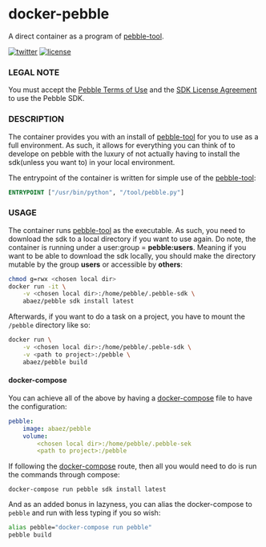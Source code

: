# docker-pebble
A direct container as a program of [pebble-tool].

[![twitter][2i]][2p]
[![license][3i]][3p]

### LEGAL NOTE
You must accept the [Pebble Terms of Use][4] and the [SDK License Agreement][5] to use the Pebble SDK.

### DESCRIPTION

The container provides you with an install of [pebble-tool] for you to use as a full environment. As such, it allows for everything you can think of to develope on pebble with the luxury of not actually having to install the sdk(unless you want to) in your local environment.

The entrypoint of the container is written for simple use of the [pebble-tool]:

``` dockerfile
ENTRYPOINT ["/usr/bin/python", "/tool/pebble.py"]
```

### USAGE

The container runs [pebble-tool] as the executable. As such, you need to download the sdk to a local directory if you want to use again. Do note, the container is running under a user:group = **pebble:users**. Meaning if you want to be able to download the sdk locally, you should make the directory mutable by the group **users** or accessible by **others**:

``` bash
chmod g=rwx <chosen local dir>
docker run -it \
    -v <chosen local dir>:/home/pebble/.pebble-sdk \
    abaez/pebble sdk install latest
```

Afterwards, if you want to do a task on a project, you have to mount the `/pebble` directory like so:

``` bash
docker run \
    -v <chosen local dir>:/home/pebble/.peble-sdk \
    -v <path to project>:/pebble \
    abaez/pebble build
```

#### docker-compose

You can achieve all of the above by having a [docker-compose] file to have the configuration:

``` yaml
pebble:
    image: abaez/pebble
    volume:
        <chosen local dir>:/home/pebble/.pebble-sek
        <path to project>:/pebble
```

If following the [docker-compose] route, then all you would need to do is run the commands through compose:

```
docker-compose run pebble sdk install latest
```

And as an added bonus in lazyness, you can alias the docker-compose to `pebble` and run with less typing if you so wish:

``` bash
alias pebble="docker-compose run pebble"
pebble build
```

[pebble-tool]: https://github.com/pebble/pebble-tool
[docker-compose]: https://docs.docker.com/compose/overview/
[2i]: https://img.shields.io/badge/twitter-a_baez-blue.svg
[2p]: https://twitter.com/a_baez
[3i]: https://img.shields.io/badge/license-MIT-green.svg
[3p]: ./LICENSE

[4]: https://developer.getpebble.com/legal/terms-of-use/
[5]: https://developer.getpebble.com/legal/sdk-license/
